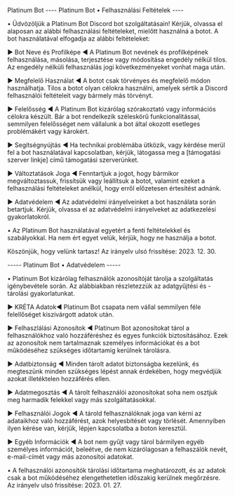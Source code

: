 Platinum Bot
---- Platinum Bot • Felhasználási Feltételek ----


• Üdvözöljük a Platinum Bot Discord bot szolgáltatásain! Kérjük, olvassa el alaposan az alábbi felhasználási feltételeket, mielőtt használná a botot.
A bot használatával elfogadja az alábbi feltételeket:

▶ Bot Neve és Profilképe ◀
A Platinum Bot nevének és profilképének felhasználása, másolása, terjesztése vagy módosítása engedély nélkül tilos.
Az engedély nélküli felhasználás jogi következményeket vonhat maga után.

▶ Megfelelő Használat ◀
A botot csak törvényes és megfelelő módon használhatja. Tilos a botot olyan célokra használni, amelyek sértik a Discord felhasználói feltételeit vagy bármely más törvényt.

▶ Felelősség ◀
A Platinum Bot kizárólag szórakoztató vagy információs célokra készült. Bár a bot rendelkezik széleskörű funkcionalitással, semmilyen felelősséget nem vállalunk a bot által okozott esetleges problémákért vagy károkért.

▶ Segítségnyújtás ◀
Ha technikai problémába ütközik, vagy kérdése merül fel a bot használatával kapcsolatban, kérjük, látogassa meg a [támogatási szerver linkje] című támogatási szerverünket.

▶ Változtatások Joga ◀
Fenntartjuk a jogot, hogy bármikor megváltoztassuk, frissítsük vagy leállítsuk a botot, valamint ezeket a felhasználási feltételeket anélkül, hogy erről előzetesen értesítést adnánk.

▶ Adatvédelem ◀
Az adatvédelmi irányelveinket a bot használata során betartjuk. Kérjük, olvassa el az adatvédelmi irányelveket az adatkezelési gyakorlatokról.

• Az Platinum Bot használatával egyetért a fenti feltételekkel és szabályokkal. Ha nem ért egyet velük, kérjük, hogy ne használja a botot.

Köszönjük, hogy velünk tartasz!
Az irányelv ulsó frissítése: 2023. 12. 30.





----- Platinum Bot • Adatvédelem -----


• Platinum Bot kizárólag felhasználók azonosítóját tárolja a szolgáltatás igénybevétele során.
Az alábbiakban részletezzük az adatgyűjtési és -tárolási gyakorlatunkat.

▶ KRÉTA Adatok◀
Platinum Bot csapata nem vállal semmilyen féle felellőséget kiszivárgott adatok után.

▶ Felhaszlálási Azonosítok ◀
Platinum Bot azonosítokat tárol a felhasználókhoz való hozzáféréshez és egyes funkciók biztosításához. Ezek az azonosítok nem tartalmaznak személyes információkat és a bot működéséhez szükséges időtartamig kerülnek tárolásra.

▶ Adatbiztonság ◀
Minden tárolt adatot biztonságba kezelünk, és megteszünk minden szükséges lépést annak érdekében, hogy megvédjük azokat illetéktelen hozzáférés ellen.

▶ Adatmegosztás ◀
A tárolt felhasználói azonosítokat soha nem osztjuk meg harmadik felekkel vagy más szolgáltatásokkal.

▶ Felhasználói Jogok ◀
A tárold felhasználóknak joga van kérni az adataikhoz való hozzáférést, azok helyesbítését vagy törlését. Amennyiben ilyen kérése van, kérjük, lépjen kapcsolatba a boton keresztül.

▶ Egyéb Információk ◀
A bot nem gyűjt vagy tárol bármilyen egyéb személyes információt, beleétve, de nem kizárólagosan a felhaszálók nevét, e-mail-címét vagy más azonosítoi adatokat.

• A felhasználói azonosítók tárolási időtartama meghatározott, és az adatok csak a bot működéséhez elengethetetlen időszakig kerülnek megőrzésre.
Az irányelv ulsó frissítése: 2023. 01. 27.
